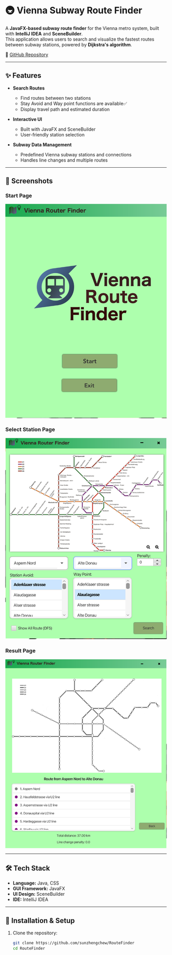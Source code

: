 # 🚇 Vienna Subway Route Finder

A **JavaFX-based subway route finder** for the Vienna metro system, built with **IntelliJ IDEA** and **SceneBuilder**.  
This application allows users to search and visualize the fastest routes between subway stations, powered by **Dijkstra's algorithm**.

🔗 [GitHub Repository](https://github.com/sunzhengchew/RouteFinder)

---

## ✨ Features

- **Search Routes**  
  - Find routes between two stations 
  - Stay Avoid and Way point functions are available✅
  - Display travel path and estimated duration  

- **Interactive UI**  
  - Built with JavaFX and SceneBuilder  
  - User-friendly station selection  

- **Subway Data Management**  
  - Predefined Vienna subway stations and connections  
  - Handles line changes and multiple routes   

---

## 📸 Screenshots
### Start Page
![App start](openpage.png)
### Select Station Page
![Select station and other requirement](map.png)
### Result Page
![Search Result](route.png)

---

## 🛠️ Tech Stack

- **Language:** Java, CSS  
- **GUI Framework:** JavaFX  
- **UI Design:** SceneBuilder  
- **IDE:** IntelliJ IDEA  

---

## 🚀 Installation & Setup

1. Clone the repository:
   ```bash
   git clone https://github.com/sunzhengchew/RouteFinder
   cd RouteFinder

